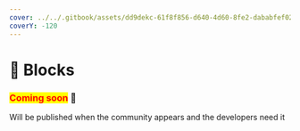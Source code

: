 ```yaml
---
cover: ../../.gitbook/assets/dd9dekc-61f8f856-d640-4d60-8fe2-dababfef02c1.gif
coverY: -120
---
```


# 🧊 Blocks

### <mark style="color:red;">**Coming soon**</mark> 👻

Will be published when the community appears and the developers need it
